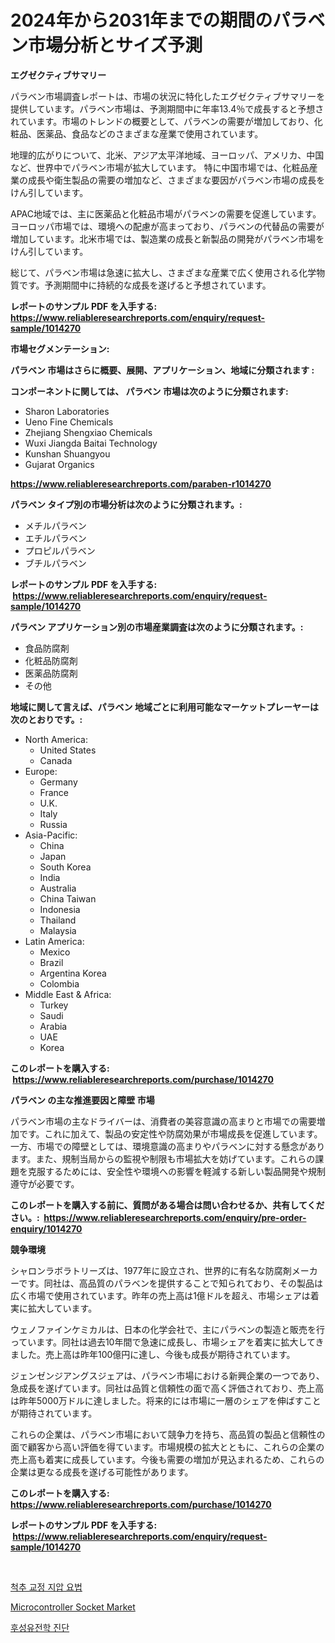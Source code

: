 <p><h1>2024年から2031年までの期間のパラベン市場分析とサイズ予測</h1></p><p><strong>エグゼクティブサマリー</strong></p>
<p><p>パラベン市場調査レポートは、市場の状況に特化したエグゼクティブサマリーを提供しています。パラベン市場は、予測期間中に年率13.4％で成長すると予想されています。市場のトレンドの概要として、パラベンの需要が増加しており、化粧品、医薬品、食品などのさまざまな産業で使用されています。</p><p>地理的広がりについて、北米、アジア太平洋地域、ヨーロッパ、アメリカ、中国など、世界中でパラベン市場が拡大しています。 特に中国市場では、化粧品産業の成長や衛生製品の需要の増加など、さまざまな要因がパラベン市場の成長をけん引しています。</p><p>APAC地域では、主に医薬品と化粧品市場がパラベンの需要を促進しています。ヨーロッパ市場では、環境への配慮が高まっており、パラベンの代替品の需要が増加しています。北米市場では、製造業の成長と新製品の開発がパラベン市場をけん引しています。</p><p>総じて、パラベン市場は急速に拡大し、さまざまな産業で広く使用される化学物質です。予測期間中に持続的な成長を遂げると予想されています。</p></p>
<p><strong>レポートのサンプル PDF を入手する: <a href="https://www.reliableresearchreports.com/enquiry/request-sample/1014270">https://www.reliableresearchreports.com/enquiry/request-sample/1014270</a></strong></p>
<p><strong>市場セグメンテーション:</strong></p>
<p><strong> パラベン 市場はさらに概要、展開、アプリケーション、地域に分類されます :</strong></p>
<p><strong>コンポーネントに関しては、 パラベン 市場は次のように分類されます: &nbsp;</strong></p>
<p><ul><li>Sharon Laboratories</li><li>Ueno Fine Chemicals</li><li>Zhejiang Shengxiao Chemicals</li><li>Wuxi Jiangda Baitai Technology</li><li>Kunshan Shuangyou</li><li>Gujarat Organics</li></ul></p>
<p><strong><a href="https://www.reliableresearchreports.com/paraben-r1014270">https://www.reliableresearchreports.com/paraben-r1014270</a></strong></p>
<p><strong> パラベン タイプ別の市場分析は次のように分類されます。:</strong></p>
<p><ul><li>メチルパラベン</li><li>エチルパラベン</li><li>プロピルパラベン</li><li>ブチルパラベン</li></ul></p>
<p><strong>レポートのサンプル PDF を入手する: &nbsp;<a href="https://www.reliableresearchreports.com/enquiry/request-sample/1014270">https://www.reliableresearchreports.com/enquiry/request-sample/1014270</a></strong></p>
<p><strong> パラベン アプリケーション別の市場産業調査は次のように分類されます。:</strong></p>
<p><ul><li>食品防腐剤</li><li>化粧品防腐剤</li><li>医薬品防腐剤</li><li>その他</li></ul></p>
<p><strong>地域に関して言えば、パラベン 地域ごとに利用可能なマーケットプレーヤーは次のとおりです。:</strong></p>
<p><ul>
    <li>
        North America:
        <ul>
            <li>United States</li>
            <li>Canada</li>
        </ul>
    </li>
    <li>
        Europe:
        <ul>
            <li>Germany</li>
            <li>France</li>
            <li>U.K.</li>
            <li>Italy</li>
            <li>Russia</li>
        </ul>
    </li>
    <li>
        Asia-Pacific:
        <ul>
            <li>China</li>
            <li>Japan</li>
            <li>South Korea</li>
            <li>India</li>
            <li>Australia</li>
            <li>China Taiwan</li>
            <li>Indonesia</li>
            <li>Thailand</li>
            <li>Malaysia</li>
        </ul>
    </li>
    <li>
        Latin America:
        <ul>
            <li>Mexico</li>
            <li>Brazil</li>
            <li>Argentina Korea</li>
            <li>Colombia</li>
        </ul>
    </li>
    <li>
        Middle East & Africa:
        <ul>
            <li>Turkey</li>
            <li>Saudi</li>
            <li>Arabia</li>
            <li>UAE</li>
            <li>Korea</li>
        </ul>
    </li>
    </ul></p>
<p><strong>このレポートを購入する: &nbsp;<a href="https://www.reliableresearchreports.com/purchase/1014270">https://www.reliableresearchreports.com/purchase/1014270</a></strong></p>
<p><strong>パラベン の主な推進要因と障壁 市場</strong></p>
<p><p>パラベン市場の主なドライバーは、消費者の美容意識の高まりと市場での需要増加です。これに加えて、製品の安定性や防腐効果が市場成長を促進しています。一方、市場での障壁としては、環境意識の高まりやパラベンに対する懸念があります。また、規制当局からの監視や制限も市場拡大を妨げています。これらの課題を克服するためには、安全性や環境への影響を軽減する新しい製品開発や規制遵守が必要です。</p></p>
<p><strong>このレポートを購入する前に、質問がある場合は問い合わせるか、共有してください。:&nbsp; <a href="https://www.reliableresearchreports.com/enquiry/pre-order-enquiry/1014270">https://www.reliableresearchreports.com/enquiry/pre-order-enquiry/1014270</a></strong></p>
<p><strong>競争環境</strong></p>
<p><p>シャロンラボラトリーズは、1977年に設立され、世界的に有名な防腐剤メーカーです。同社は、高品質のパラベンを提供することで知られており、その製品は広く市場で使用されています。昨年の売上高は1億ドルを超え、市場シェアは着実に拡大しています。</p><p>ウェノファインケミカルは、日本の化学会社で、主にパラベンの製造と販売を行っています。同社は過去10年間で急速に成長し、市場シェアを着実に拡大してきました。売上高は昨年100億円に達し、今後も成長が期待されています。</p><p>ジェンゼンジアングスジェアは、パラベン市場における新興企業の一つであり、急成長を遂げています。同社は品質と信頼性の面で高く評価されており、売上高は昨年5000万ドルに達しました。将来的には市場に一層のシェアを伸ばすことが期待されています。</p><p>これらの企業は、パラベン市場において競争力を持ち、高品質の製品と信頼性の面で顧客から高い評価を得ています。市場規模の拡大とともに、これらの企業の売上高も着実に成長しています。今後も需要の増加が見込まれるため、これらの企業は更なる成長を遂げる可能性があります。</p></p>
<p><strong>このレポートを購入する: &nbsp; <a href="https://www.reliableresearchreports.com/purchase/1014270">https://www.reliableresearchreports.com/purchase/1014270</a></strong></p>
<p><strong>レポートのサンプル PDF を入手する: &nbsp;<a href="https://www.reliableresearchreports.com/enquiry/request-sample/1014270">https://www.reliableresearchreports.com/enquiry/request-sample/1014270</a></strong><strong></strong></p>
<p>&nbsp;</p>
<p><p><a href="https://medium.com/@genius6587678/%EC%B9%A8%ED%94%84%EB%9D%BC%EA%B8%B0%ED%8B%B1-%EC%8B%9C%EC%9E%A5-%EC%9D%B8%EC%82%AC%EC%9D%B4%ED%8A%B8-%EC%8B%9C%EC%9E%A5-%EB%8F%99%ED%96%A5-%EC%84%B1%EC%9E%A5-2024%EB%85%84%EB%B6%80%ED%84%B0-2031%EB%85%84%EA%B9%8C%EC%A7%80%EC%9D%98-%EC%98%88%EC%B8%A1-cb863d8dd1f9">척추 교정 지압 요법</a></p><p><a href="https://cautious-neon-760.notion.site/Microcontroller-Socket-Market-Size-Reveals-the-Best-Marketing-Channels-In-Global-Industry-5f8e1950f21341c4a93995082afb8a80">Microcontroller Socket Market</a></p><p><a href="https://medium.com/@heatherelasquez5675/%EC%97%90%ED%94%BC%EC%A0%9C%EB%84%A4%ED%8B%B1%EC%8A%A4-%EC%A7%84%EB%8B%A8-%EC%8B%9C%EC%9E%A5-%EC%A0%90%EC%9C%A0%EC%9C%A8-%EC%A7%84%ED%99%94-%EB%B0%8F-%EC%8B%9C%EC%9E%A5-%EC%84%B1%EC%9E%A5-%EB%8F%99%ED%96%A5-2024-2031-8a73ac88fdeb">후성유전학 진단</a></p></p>